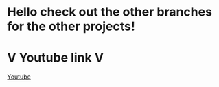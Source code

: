 # Hello check out the other branches for the other projects!

# V Youtube link V
[Youtube](https://www.youtube.com/watch?v=ft7CCW6JdNk)

